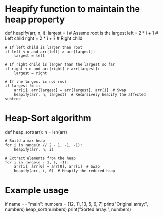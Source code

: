 # Heapify function to maintain the heap property
def heapify(arr, n, i):
    largest = i  # Assume root is the largest
    left = 2 * i + 1  # Left child
    right = 2 * i + 2  # Right child

    # If left child is larger than root
    if left < n and arr[left] > arr[largest]:
        largest = left

    # If right child is larger than the largest so far
    if right < n and arr[right] > arr[largest]:
        largest = right

    # If the largest is not root
    if largest != i:
        arr[i], arr[largest] = arr[largest], arr[i]  # Swap
        heapify(arr, n, largest)  # Recursively heapify the affected subtree

# Heap-Sort algorithm
def heap_sort(arr):
    n = len(arr)

    # Build a max heap
    for i in range(n // 2 - 1, -1, -1):
        heapify(arr, n, i)

    # Extract elements from the heap
    for i in range(n - 1, 0, -1):
        arr[i], arr[0] = arr[0], arr[i]  # Swap
        heapify(arr, i, 0)  # Heapify the reduced heap

# Example usage
if name == "main":
    numbers = [12, 11, 13, 5, 6, 7]
    print("Original array:", numbers)
    heap_sort(numbers)
    print("Sorted array:", numbers)
